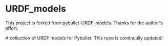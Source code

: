 # URDF_models

This project is forked from [pybullet-URDF-models](https://github.com/ChenEating716/pybullet-URDF-models). Thanks for the author's effort.

A collection of URDF models for Pybullet. This repo is continually updated!

